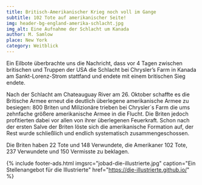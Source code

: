 ```yaml
---
title: Britisch-Amerikanischer Krieg noch voll im Gange
subtitle: 102 Tote auf amerikanischer Seite!
img: header-bg-england-amerika-schlacht.jpg
img_alt: Eine Aufnahme der Schlacht um Kanada
author: M. Samlow
place: New York
category: Weitblick
---
```


Ein Eilbote überbrachte uns die Nachricht, dass vor 4 Tagen zwischen britischen und Truppen der USA die Schlacht bei Chrysler’s Farm in Kanada am Sankt-Lorenz-Strom stattfand und endete mit einem britischen Sieg endete.

Nach der Schlacht am Chateauguay River am 26. Oktober schaffte es die Britische Armee erneut die deutlich überlegene amerikanische Armee zu besiegen: 800 Briten und Milizionäre trieben bei Chrysler´s Farm die ums zehnfache größere amerikanische Armee in die Flucht. Die Briten jedoch profitierten dabei vor allen von ihrer überlegenen Feuerkraft. Schon nach der ersten Salve der Briten löste sich die amerikanische Formation auf, der Rest wurde schließlich und endlich systematisch zusammengeschossen. 

Die Briten haben 22 Tote und 148 Verwundete, die Amerikaner 102 Tote, 237 Verwundete und 150 Vermisste zu beklagen.


{% include footer-ads.html 
  imgsrc="jobad-die-illustrierte.jpg"
  caption="Ein Stellenangebot für die Illustrierte"
  href="https://die-illustrierte.github.io/"
%}